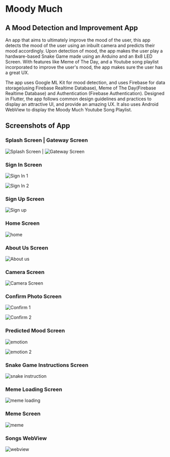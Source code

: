# Moody Much

## A Mood Detection and Improvement App

An app that aims to ultimately improve the mood of the user, this app detects the mood of the user using an inbuilt camera and predicts their mood accordingly. Upon detection of mood, the app makes the user play a hardware-based Snake Game made using an Arduino and an 8x8 LED Screen. With features like Meme of The Day, and a Youtube song playlist incorporated to improve the user's mood, the app makes sure the user has a great UX.

The app uses Google ML Kit for mood detection, and uses Firebase for data storage(using Firebase Realtime Database), Meme of The Day(Firebase Realtime Database) and Authentication (Firebase Authentication). Designed in Flutter, the app follows common design guidelines and practices to display an attractive UI, and provide an amazing UX. It also uses Android WebView to display the Moody Much Youtube Song Playlist.

## Screenshots of App

### Splash Screen                                               | Gateway Screen

![Splash Screen](https://user-images.githubusercontent.com/78225772/232558097-368d616e-a907-40bd-a805-e81f960ed72b.jpg) | 
![Gateway Screen](https://user-images.githubusercontent.com/78225772/232558300-3863643a-cd83-4adb-ba05-65a13c197cd4.jpg)


### Sign In Screen

![Sign In 1](https://user-images.githubusercontent.com/78225772/232558478-e1d09b77-ac60-4b48-b17b-2fc5f05af3a7.jpg)

![Sign In 2](https://user-images.githubusercontent.com/78225772/232558522-af366e6e-25bd-4192-9ff0-3861d1271c06.jpg)

### Sign Up Screen

![Sign up](https://user-images.githubusercontent.com/78225772/232558663-f64dc4c7-f6f4-45e7-b18f-e2fcf0057e64.jpg)

### Home Screen

![home](https://user-images.githubusercontent.com/78225772/232558783-429aa422-5141-4d17-bc50-3ceebf227879.jpg)

### About Us Screen

![About us](https://user-images.githubusercontent.com/78225772/232558942-6e1cdad2-7def-486c-a079-e4dad72a9ad4.jpg)

### Camera Screen

![Camera Screen](https://user-images.githubusercontent.com/78225772/232559127-5d881644-42ae-4f8d-b580-5a3dbf5943e8.jpg)

### Confirm Photo Screen

![Confirm 1](https://user-images.githubusercontent.com/78225772/232559297-78164f4a-23a6-4d7c-9a7a-8d702726634d.jpg)

![Confirm 2](https://user-images.githubusercontent.com/78225772/232559321-fe226e33-0531-471f-a788-17a05b47b6b9.jpg)

### Predicted Mood Screen

![emotion](https://user-images.githubusercontent.com/78225772/232559570-57d17558-eb47-49b6-a2d1-78b5b00291e5.jpg)

![emotion 2](https://user-images.githubusercontent.com/78225772/232559598-125dc9b1-51ae-45d5-ab01-ef8c140f4b96.jpg)

### Snake Game Instructions Screen

![snake instruction](https://user-images.githubusercontent.com/78225772/232559765-0f0c4579-74af-4668-aa55-9b31aba01b5c.jpg)

### Meme Loading Screen

![meme loading](https://user-images.githubusercontent.com/78225772/232559906-78120744-ea31-43b7-95fe-f05fb3bd1e27.jpg)

### Meme Screen

![meme](https://user-images.githubusercontent.com/78225772/232560062-472f00c1-8bdd-486a-8cc4-abf0d3e76205.jpg)

### Songs WebView

![webview](https://user-images.githubusercontent.com/78225772/232560518-644e5baa-fb54-4e56-9364-dbf45a5626b9.jpg)








